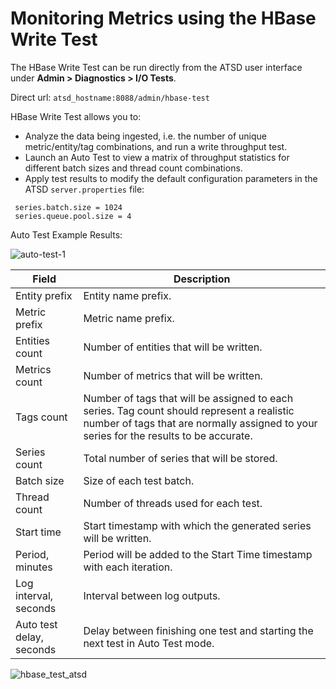 # Monitoring Metrics using the HBase Write Test

The HBase Write Test can be run directly from the ATSD user interface under **Admin > Diagnostics > I/O Tests**.

Direct url: `atsd_hostname:8088/admin/hbase-test`

HBase Write Test allows you to:

-   Analyze the data being ingested, i.e. the number of unique
    metric/entity/tag combinations, and run a write throughput test.
-   Launch an Auto Test to view a matrix of throughput statistics for
    different batch sizes and thread count combinations.
-   Apply test results to modify the default configuration parameters in
    the ATSD `server.properties` file:

```properties
 series.batch.size = 1024                                                 
 series.queue.pool.size = 4                                               
```

Auto Test Example Results:

![](images/auto-test-1.png "auto-test-1")

| Field | Description |
| --- | --- |
| Entity prefix | Entity name prefix. |
| Metric prefix | Metric name prefix. |
| Entities count | Number of entities that will be written. |
| Metrics count | Number of metrics that will be written. |
| Tags count | Number of tags that will be assigned to each series. Tag count should represent a realistic number of tags that are normally assigned to your series for the results to be accurate. |
| Series count | Total number of series that will be stored. |
| Batch size | Size of each test batch. |
| Thread count | Number of threads used for each test. |
| Start time | Start timestamp with which the generated series will be written. |
| Period, minutes | Period will be added to the Start Time timestamp with each iteration. |
| Log interval, seconds | Interval between log outputs. |
| Auto test delay, seconds | Delay between finishing one test and starting the next test in Auto Test mode. |

![](images/hbase_test_atsd.png "hbase_test_atsd")
